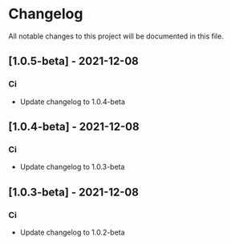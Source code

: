 # Changelog
All notable changes to this project will be documented in this file.

## [1.0.5-beta] - 2021-12-08

### Ci

- Update changelog to 1.0.4-beta

<!-- generated by git-cliff -->
## [1.0.4-beta] - 2021-12-08

### Ci

- Update changelog to 1.0.3-beta

<!-- generated by git-cliff -->
## [1.0.3-beta] - 2021-12-08

### Ci

- Update changelog to 1.0.2-beta

<!-- generated by git-cliff -->
